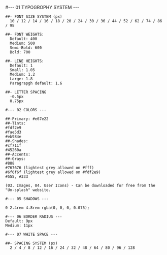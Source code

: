   #--- 01 TYPOGROPHY SYSTEM ---
    
    ##- FONT SIZE SYSTEM (px)
      10 / 12 / 14 / 16 / 18 / 20 / 24 / 30 / 36 / 44 / 52 / 62 / 74 / 86 / 98

    ##- FONT WEIGHTS:
      Default: 400
      Medium: 500
      Semi-Bold: 600
      Bold: 700

    ##- LINE HEIGHTS:
      Default: 1
      Small: 1.05
      Medium: 1.2
      Large: 1.8
      Paragrapgh default: 1.6

    ##- LETTER SPACING
      -0.5px
      0.75px  

    #--- 02 COLORS ---

    ##-Primary: #e67e22
    ##-Tints: 
    #fdf2e9
    #fae5d3
    #eb984e
    ##-Shades: 
    #cf711f
    #45260a
    ##-Accents: 
    ##-Grays: 
    #888
    #767676 (lightest grey allowed on #fff)
    #6f6f6f (lightest grey allowed on #fdf2e9)
    #555, #333

    (03. Images, 04. User Icons) - Can be downloaded for free from the "Un-splash" website.

    #--- 05 SHADOWS ---
    
    0 2.4rem 4.8rem rgba(0, 0, 0, 0.075);

    #--- 06 BORDER RADIUS ---
    Default: 9px
    Medium: 11px

    #--- 07 WHITE SPACE ---

    ##- SPACING SYSTEM (px)
      2 / 4 / 8 / 12 / 16 / 24 / 32 / 48 / 64 / 80 / 96 / 128